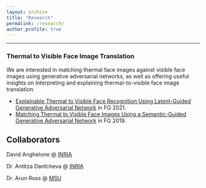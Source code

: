 ```yaml
---
layout: archive
title: "Research"
permalink: /research/
author_profile: true
---
```


------
### Thermal to Visible Face Image Translation
We are interested in matching thermal face images against visible face images using generative adversarial networks, as well as offering useful insights
on interpreting and explaining thermal-to-visible face image translation.  
* [Explainable Thermal to Visible Face Recognition Using Latent-Guided Generative Adversarial Network](https://cunjian.github.io/) in FG 2021.
* [Matching Thermal to Visible Face Images Using a Semantic-Guided Generative Adversarial Network](https://arxiv.org/abs/1903.00963) in FG 2019.

## Collaborators
David Anghelone @ [INRIA](http://www.antitza.com/group.html) 

Dr. Antitza Dantcheva @ [INRIA](http://www.antitza.com/)

Dr. Arun Ross @ [MSU](https://rossarun.wixsite.com/arun-ross)
